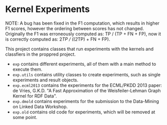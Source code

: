 # Kernel Experiments

NOTE: A bug has been fixed in the F1 computation, which results in higher F1 scores, however the ordering between scores has not changed.
Originally the F1 was erroneously computed as: TP / (TP + FN + FP), now it is correctly computed as: 2*TP / ((2*TP) + FN + FP).

This project contains classes that run experiments with the kernels and classfiers in the proppred project.

- `exp` contains different experiments, all of them with a main method to execute them.
- `exp.utils` contains utility classes to create experiments, such as single experiments and result objects.
- `exp.ecml2013` contains the experiments for the ECML/PKDD 2013 paper: de Vries, G.K.D. "A Fast Approximation of the Weisfeiler-Lehman Graph Kernel for RDF Data".
- `exp.dmold` contains experiments for the submission to the Data-Mining on Linked Data Workshop.
- `exp.old` contains old code for experiments, which will be removed at some point.

